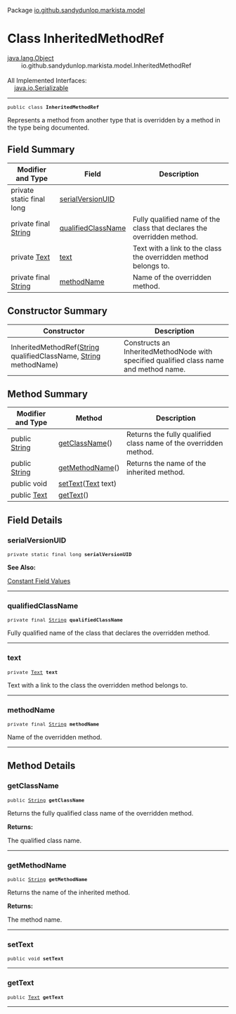 Package [io.github.sandydunlop.markista.model](index.md)

# Class InheritedMethodRef
[java.lang.Object](https://docs.oracle.com/en/java/javase/24/docs/api/java.base/java/lang/Object.html)<br/>
        io.github.sandydunlop.markista.model.InheritedMethodRef<br/>
<br/>
All Implemented Interfaces:<br/>
    [java.io.Serializable](https://docs.oracle.com/en/java/javase/24/docs/api/java.base/java/io/Serializable.html)


----

<span style="font-family: monospace; font-size: 80%;">public class __InheritedMethodRef__</span>

Represents a method from another type that is overridden by a method in the type being documented.


## Field Summary

| Modifier and Type                                                                                          | Field                                     | Description                                                            |
|------------------------------------------------------------------------------------------------------------|-------------------------------------------|------------------------------------------------------------------------|
| private static final long                                                                                  | [serialVersionUID](#serialversionuid)     |                                                                        |
| private final [String](https://docs.oracle.com/en/java/javase/24/docs/api/java.base/java/lang/String.html) | [qualifiedClassName](#qualifiedclassname) | Fully qualified name of the class that declares the overridden method. |
| private [Text](Text.md)                                                                                    | [text](#text)                             | Text with a link to the class the overridden method belongs to.        |
| private final [String](https://docs.oracle.com/en/java/javase/24/docs/api/java.base/java/lang/String.html) | [methodName](#methodname)                 | Name of the overridden method.                                         |

## Constructor Summary

| Constructor                                                                                                                                                                                                                                  | Description                                                                            |
|----------------------------------------------------------------------------------------------------------------------------------------------------------------------------------------------------------------------------------------------|----------------------------------------------------------------------------------------|
| InheritedMethodRef([String](https://docs.oracle.com/en/java/javase/24/docs/api/java.base/java/lang/String.html) qualifiedClassName, [String](https://docs.oracle.com/en/java/javase/24/docs/api/java.base/java/lang/String.html) methodName) | Constructs an InheritedMethodNode with specified qualified class name and method name. |

## Method Summary

| Modifier and Type                                                                                   | Method                                    | Description                                                      |
|-----------------------------------------------------------------------------------------------------|-------------------------------------------|------------------------------------------------------------------|
| public [String](https://docs.oracle.com/en/java/javase/24/docs/api/java.base/java/lang/String.html) | [getClassName](#getclassname)()           | Returns the fully qualified class name of the overridden method. |
| public [String](https://docs.oracle.com/en/java/javase/24/docs/api/java.base/java/lang/String.html) | [getMethodName](#getmethodname)()         | Returns the name of the inherited method.                        |
| public void                                                                                         | [setText](#settext)([Text](Text.md) text) |                                                                  |
| public [Text](Text.md)                                                                              | [getText](#gettext)()                     |                                                                  |

## Field Details

### serialVersionUID

<span style="font-family: monospace; font-size: 80%;">private static final long __serialVersionUID__</span>



**See Also:**


[Constant Field Values](../constant-values.md)



---

### qualifiedClassName

<span style="font-family: monospace; font-size: 80%;">private final [String](https://docs.oracle.com/en/java/javase/24/docs/api/java.base/java/lang/String.html) __qualifiedClassName__</span>

Fully qualified name of the class that declares the overridden method.


---

### text

<span style="font-family: monospace; font-size: 80%;">private [Text](Text.md) __text__</span>

Text with a link to the class the overridden method belongs to.


---

### methodName

<span style="font-family: monospace; font-size: 80%;">private final [String](https://docs.oracle.com/en/java/javase/24/docs/api/java.base/java/lang/String.html) __methodName__</span>

Name of the overridden method.


---


## Method Details

### getClassName

<span style="font-family: monospace; font-size: 80%;">public [String](https://docs.oracle.com/en/java/javase/24/docs/api/java.base/java/lang/String.html) __getClassName__</span>

Returns the fully qualified class name of the overridden method.

**Returns:**

The qualified class name.


---

### getMethodName

<span style="font-family: monospace; font-size: 80%;">public [String](https://docs.oracle.com/en/java/javase/24/docs/api/java.base/java/lang/String.html) __getMethodName__</span>

Returns the name of the inherited method.

**Returns:**

The method name.


---

### setText

<span style="font-family: monospace; font-size: 80%;">public void __setText__</span>




---

### getText

<span style="font-family: monospace; font-size: 80%;">public [Text](Text.md) __getText__</span>




---

